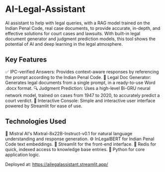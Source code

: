 # AI-Legal-Assistant
AI assistant to help with legal queries, with a RAG model trained on the Indian Penal Code, real case documents, to provide accurate, in-depth, and effective solutions for court cases and lawsuits. With built-in legal document generator and judgment prediction models, this tool shows the potential of AI and deep learning in the legal atmosphere.

## Key Features
✅ IPC-verified Answers: Provides context-aware responses by referencing the prompt according to the Indian Penal Code.
📜 Legal Doc Generator: Generates legal documents from a single prompt, in a ready-to-use Word .docx format.
🔍 Judgment Prediction: Uses a high-level Bi-GRU neural network model, trained on cases from 1947 to 2020, to accurately predict a court verdict.
🧩 Interactive Console: Simple and interactive user interface powered by Streamlit for ease of use.

## Technologies Used
🤖 Mistral AI's Mixtral-8x22B-Instruct-v0.1 for natural language understanding and response generation.
⚙️ InLegalBERT for Indian Penal Code text embeddings.
🧩 Streamlit for the front-end interface.
📅 Redis for quick, indexed access to knowledge base entries.
🐍 Python for core application logic.

Deployed at: https://ailegalassistant.streamlit.app/
